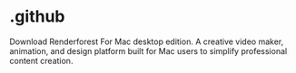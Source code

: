 # .github
Download Renderforest For Mac desktop edition. A creative video maker, animation, and design platform built for Mac users to simplify professional content creation.
